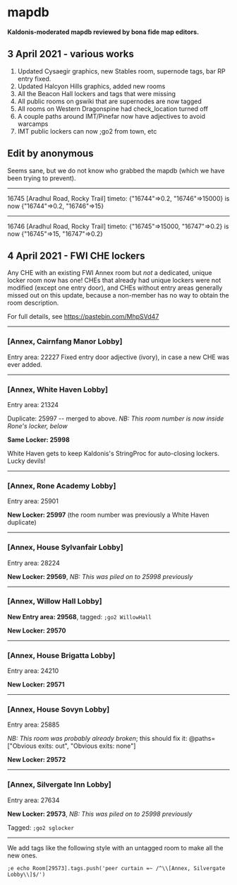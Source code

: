 # mapdb
**Kaldonis-moderated mapdb reviewed by bona fide map editors.**

## 3 April 2021 - various works
1) Updated Cysaegir graphics, new Stables room, supernode tags, bar RP entry fixed.
2) Updated Halcyon Hills graphics, added new rooms
3) All the Beacon Hall lockers and tags that were missing
4) All public rooms on gswiki that are supernodes are now tagged
5) All rooms on Western Dragonspine had check_location turned off
6) A couple paths around IMT/Pinefar now have adjectives to avoid warcamps
7) IMT public lockers can now ;go2 from town, etc

## Edit by anonymous
Seems sane, but we do not know who grabbed the mapdb (which we have been trying to prevent). 
___
16745 [Aradhul Road, Rocky Trail]
timeto: {"16744"=>0.2, "16746"=>15000} is now {"16744"=>0.2, "16746"=>15}
___
16746 [Aradhul Road, Rocky Trail]
timeto: {"16745"=>15000, "16747"=>0.2} is now {"16745"=>15, "16747"=>0.2}

## 4 April 2021 - FWI CHE lockers
Any CHE with an existing FWI Annex room but *not* a dedicated, unique locker room now has one!  CHEs that already had unique lockers were not modified (except one entry door), and CHEs without entry areas generally missed out on this update, because a non-member has no way to obtain the room description.

For full details, see https://pastebin.com/MhpSVd47
___
### [Annex, Cairnfang Manor Lobby]
Entry area: 22227 
Fixed entry door adjective (ivory), in case a new CHE was ever added.
___
### [Annex, White Haven Lobby]
Entry area: 21324 

Duplicate: 25997 -- merged to above.  *NB: This room number is now inside Rone's locker, below*

**Same Locker: 25998**

White Haven gets to keep Kaldonis's StringProc for auto-closing lockers.  Lucky devils!
___
### [Annex, Rone Academy Lobby]
Entry area: 25901

**New Locker: 25997** (the room number was previously a White Haven duplicate)
___
### [Annex, House Sylvanfair Lobby]
Entry area: 28224 

**New Locker: 29569**, *NB: This was piled on to 25998 previously*

___
### [Annex, Willow Hall Lobby]
**New Entry area: 29568**, tagged: `;go2 WillowHall`

**New Locker: 29570**
___
### [Annex, House Brigatta Lobby]
Entry area: 24210 

**New Locker: 29571**
___
### [Annex, House Sovyn Lobby]
Entry area: 25885 

*NB: This room was probably already broken*; this should fix it: @paths=["Obvious exits: out", "Obvious exits: none"]

**New Locker: 29572**
___
### [Annex, Silvergate Inn Lobby]
Entry area: 27634 

**New Locker: 29573**, *NB: This was piled on to 25998 previously*

Tagged: `;go2 sglocker`

___
We add tags like the following style with an untagged room to make all the new ones.

`;e echo Room[29573].tags.push('peer curtain =~ /^\\[Annex, Silvergate Lobby\\]$/')`
